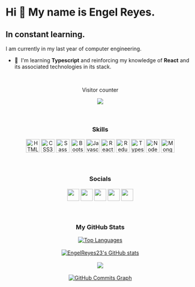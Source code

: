 # **Hi 👋 My name is Engel Reyes.**

## **In constant learning.**

I am currently in my last year of computer engineering.

- 🧠  I'm learning **Typescript** and reinforcing my knowledge of **React** and its associated technologies in its stack.

<!-- 
 -->
<div align="center">
  <br/><p>Visitor counter</p>
  <div><img src="https://profile-counter.glitch.me/engelreyes23/count.svg" /></div>
</div>

<br/>
<br/>
<h3 align="center"><b>Skills</b></h3>

<div align="center" >
<a href="https://developer.mozilla.org/en-US/docs/Glossary/HTML5" target="_blank" rel="noreferrer"><img src="https://raw.githubusercontent.com/danielcranney/readme-generator/main/public/icons/skills/html5-colored.svg" width="36" height="36" alt="HTML5" /></a>
<a href="https://www.w3.org/TR/CSS/#css" target="_blank" rel="noreferrer"><img src="https://raw.githubusercontent.com/danielcranney/readme-generator/main/public/icons/skills/css3-colored.svg" width="36" height="36" alt="CSS3" /></a>
<a href="https://sass-lang.com/" target="_blank" rel="noreferrer"><img src="https://raw.githubusercontent.com/danielcranney/readme-generator/main/public/icons/skills/sass-colored.svg" width="36" height="36" alt="Sass" /></a>
<a href="https://getbootstrap.com/" target="_blank" rel="noreferrer"><img src="https://raw.githubusercontent.com/danielcranney/readme-generator/main/public/icons/skills/bootstrap-colored.svg" width="36" height="36" alt="Bootstrap" /></a>
<a href="https://developer.mozilla.org/en-US/docs/Web/JavaScript" target="_blank" rel="noreferrer"><img src="https://raw.githubusercontent.com/danielcranney/readme-generator/main/public/icons/skills/javascript-colored.svg" width="36" height="36" alt="Javascript" /></a>
<a href="https://reactjs.org/" target="_blank" rel="noreferrer"><img src="https://raw.githubusercontent.com/danielcranney/readme-generator/main/public/icons/skills/react-colored.svg" width="36" height="36" alt="React" /></a>
<a href="https://redux.js.org/" target="_blank" rel="noreferrer"><img src="https://raw.githubusercontent.com/danielcranney/readme-generator/main/public/icons/skills/redux-colored.svg" width="36" height="36" alt="Redux" /></a>
<a href="https://www.typescriptlang.org/" target="_blank" rel="noreferrer"><img src="https://raw.githubusercontent.com/danielcranney/readme-generator/main/public/icons/skills/typescript-colored.svg" width="36" height="36" alt="Typescript" /></a>
<a href="https://nodejs.org/en/" target="_blank" rel="noreferrer"><img src="https://raw.githubusercontent.com/danielcranney/readme-generator/main/public/icons/skills/nodejs-colored.svg" width="36" height="36" alt="NodeJS" /></a>
<a href="https://www.mongodb.com/" target="_blank" rel="noreferrer"><img src="https://raw.githubusercontent.com/danielcranney/readme-generator/main/public/icons/skills/mongodb-colored.svg" width="36" height="36" alt="MongoDB" /></a>
</div>

<br/>
<br/>
<h3 align="center"><b>Socials</b></h3>
<div align="center">
 <a href="https://www.facebook.com/EngelReyes23" target="_blank" rel="noreferrer"><img src="https://raw.githubusercontent.com/danielcranney/readme-generator/main/public/icons/socials/facebook.svg" width="32" height="32" /></a> <a href="http://www.instagram.com/EngelReyes23" target="_blank" rel="noreferrer"><img src="https://raw.githubusercontent.com/danielcranney/readme-generator/main/public/icons/socials/instagram.svg" width="32" height="32" /></a> <a href="https://www.github.com/EngelReyes23" target="_blank" rel="noreferrer"><img src="https://raw.githubusercontent.com/danielcranney/readme-generator/main/public/icons/socials/github.svg" width="32" height="32" /></a> <a href="https://www.linkedin.com/in/EngelReyes23" target="_blank" rel="noreferrer"><img src="https://raw.githubusercontent.com/danielcranney/readme-generator/main/public/icons/socials/linkedin.svg" width="32" height="32" /></a> <a href="https://www.twitter.com/EngelReyes23_" target="_blank" rel="noreferrer"><img src="https://raw.githubusercontent.com/danielcranney/readme-generator/main/public/icons/socials/twitter.svg" width="32" height="32" /></a>
 </div>

<br/>
<br/>
<h3 align="center"><b>My GitHub Stats</b></h3>

<div align="center"><a  href="https://github.com/EngelReyes23"><img src="https://github-readme-stats.vercel.app/api/top-langs/?username=EngelReyes23&&layout=compact&langs_count=10&theme=github_dark&hide_border=true" alt="Top Languages" /></a></div>
<br/>

<div align="center"><a href="http://www.github.com/EngelReyes23"><img src="https://github-readme-stats.vercel.app/api?username=EngelReyes23&show_icons=true&count_private=true&theme=github_dark&hide_border=true" alt="EngelReyes23's GitHub stats" /></a></div>
<br/>

<div align="center"><a href="http://www.github.com/EngelReyes23"><img src="https://github-readme-streak-stats.herokuapp.com/?user=EngelReyes23&theme=github-dark-blue&hide_border=true" /></a></div>
<br/>

<div align="center"><a href="http://www.github.com/EngelReyes23"><img src="https://activity-graph.herokuapp.com/graph?username=EngelReyes23&theme=react-dark&hide_border=true" alt="GitHub Commits Graph" /></a></div>